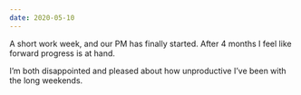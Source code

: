 ```yaml
---
date: 2020-05-10
---
```


A short work week, and our PM has finally started. After 4 months I feel like forward progress is at hand.

I’m both disappointed and pleased about how unproductive I’ve been with the long weekends.
